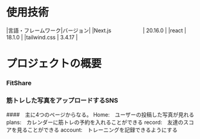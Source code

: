 # 使用技術
|言語・フレームワーク|バージョン|
|Next.js　　　　　　| 20.16.0 |
|react             | 18.1.0  |
|tailwind.css      | 3.4.17  |


  # プロジェクトの概要
### FitShare
### 筋トレした写真をアップロードするSNS
####　主に4つのページからなる。
Home:　ユーザーの投稿した写真が見れる
plans:　カレンダーに筋トレの予約を入れることができる
record:　友達のスコアを見ることができる
account:　トレーニングを記録できるようにする





